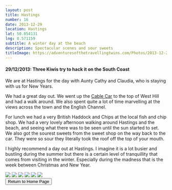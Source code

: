 ```yaml
---
layout: post
title: Hastings
number: 16
date: 2013-12-29
location: Hastings
lat: 50.854131
lng: 0.571159
subtitle: A winter day at the beach
description: Spectacular scenes and sour sweets
titleImage: https://adventuresofthetravellingtwins.com/Photos/2013-12-29-Hastings/cover-min.JPG
---
```


<h4>29/12/2013: Three Kiwis try to hack it on the South Coast</h4>

We are at Hastings for the day with Aunty Cathy and Claudia, who is staying with us for New Years. 

We had a great day out. We went up the <a target="_blank" href="https://www.visit1066country.com/things-to-do/attractions/cliff-railways-east-hill-p1424931">Cable Car</a> to the top of West Hill and had a walk around. We also spent quite a lot of time marvelling at the views across the town and the English Channel. 

For lunch we had a very British Haddock and Chips at the local fish and chip shop. We had a very lovely afternoon walking around Hastings and the beach, and seeing what there was to be seen until the sun started to set. We also got the sourest sweets from the sweet shop on the way back to the car. They were so sour they literally took the roof off the top of your mouth.

I highly recommend a day out at Hastings. I imagine it is a lot busier and bustling during the summer but there is a certain level of tranquillity that comes from visiting in the winter. Especially during the madness that is the week between Christmas and New Year.

<img src="https://adventuresofthetravellingtwins.com/Photos/2013-12-29-Hastings/day11-min.JPG" class="image1">
<img src="https://adventuresofthetravellingtwins.com/Photos/2013-12-29-Hastings/day12-min.JPG" class="image1">
<img src="https://adventuresofthetravellingtwins.com/Photos/2013-12-29-Hastings/day13-min.JPG" class="image1">
<img src="https://adventuresofthetravellingtwins.com/Photos/2013-12-29-Hastings/day14-min.JPG" class="image1">
<img src="https://adventuresofthetravellingtwins.com/Photos/2013-12-29-Hastings/day15-min.JPG" class="image1">
<img src="https://adventuresofthetravellingtwins.com/Photos/2013-12-29-Hastings/day16-min.JPG" class="image1">

<div class="wrapper">
  <input type="button" class="button" value="Return to Home Page" onclick="self.close()">
</div>

